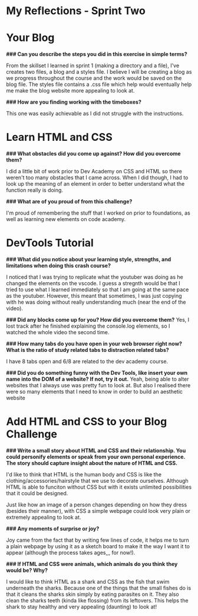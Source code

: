 # My Reflections - Sprint Two

# Your Blog

<strong>### Can you describe the steps you did in this exercise in simple terms?</strong>

From the skillset I learned in sprint 1 (making a directory and a file), I've creates two files, a blog and a styles file.
I believe I will be creating a blog as we progress throughout the course and the work would be saved on the blog file.
The styles file contains a .css file which help would eventually help me make the blog website more appealing to look at.

<strong>### How are you finding working with the timeboxes?</strong>

This one was easily achievable as I did not struggle with the instructions.

# Learn HTML and CSS

<strong>### What obstacles did you come up against? How did you overcome them?</strong>

I did a little bit of work prior to Dev Academy on CSS and HTML so there weren't too many obstacles that I came across. When I did though, I had to look up the meaning of an element in order to better understand what the function really is doing.

<strong>### What are of you proud of from this challenge?</strong>

I'm proud of remembering the stuff that I worked on prior to foundations, as well as learning new elements on code academy.

# DevTools Tutorial

<strong>### What did you notice about your learning style, strengths, and limitations when doing this crash course?</strong>

I noticed that I was trying to replicate what the youtuber was doing as he changed the elements on the vscode. I guess a stregnth would be that I tried to use what I learned immediately so that I am going at the same pace as the youtuber. However, this meant that sometimes, I was just copying with he was doing without really understanding much (near the end of the video).

<strong>### Did any blocks come up for you? How did you overcome them?</strong>
Yes, I lost track after he finished explaining the console.log elements, so I watched the whole video the second time.

<strong>### How many tabs do you have open in your web browser right now? What is the ratio of study related tabs to distraction related tabs?</strong>

I have 8 tabs open and 6/8 are related to the dev academy course.

<strong>### Did you do something funny with the Dev Tools, like insert your own name into the DOM of a website? If not, try it out.</strong>
Yeah, being able to alter websites that I always use was pretty fun to look at. But also I realised there were so many elements that I need to know in order to build an aesthetic website

# Add HTML and CSS to your Blog Challenge

<strong>### Write a small story about HTML and CSS and their relationship. You could personify elements or speak from your own personal experience. The story should capture insight about the nature of HTML and CSS.</strong>

I'd like to think that HTML is the human body and CSS is like the clothing/accessories/hairstyle that we use to decorate ourselves. Although HTML is able to funciton without CSS but with it exists unlimited possibilities that it could be designed.

Just like how an image of a person changes depending on how they dress (besides their manner), with CSS a simple webpage could look very plain or extremely appealing to look at.

<strong>### Any moments of surprise or joy?</strong>

Joy came from the fact that by writing few lines of code, it helps me to turn a plain webpage by using it as a sketch board to make it the way I want it to appear (although the process takes ages,,, for now!).

<strong>### If HTML and CSS were animals, which animals do you think they would be? Why?</strong>

I would like to think HTML as a shark and CSS as the fish that swim underneath the sharks. Because one of the things that the small fishes do is that it cleans the sharks skin simply by eating parasites on it. They also clean the sharks teeth (kinda like flossing) from its leftovers. This helps the shark to stay healthy and very appealing (daunting) to look at!
